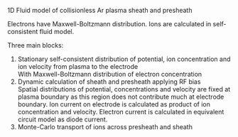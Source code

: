 1D Fluid model of collisionless Ar plasma sheath and presheath

Electrons have Maxwell-Boltzmann distribution. Ions are calculated in self-consistent fluid model.

Three main blocks:
1. Stationary self-consistent distribution of potential, ion concentration and ion velocity from plasma to the electrode
\
With Maxwell-Boltzmann distribution of electron concentration
2. Dynamic calculation of sheath and presheath applying RF bias
\
Spatial distributions of potential, concentrations and velocity are fixed at plasma boundary as this region does not contribute much at electrode boundary. Ion current on electrode is calculated as product of ion concentration and velocity. Electron current is calculated in equivalent circuit model as diode current.  
3. Monte-Carlo transport of ions across presheath and sheath

